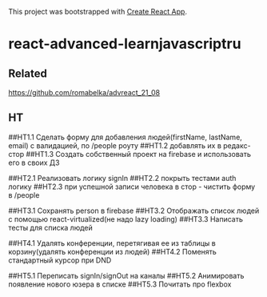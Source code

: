 This project was bootstrapped with [Create React App](https://github.com/facebook/create-react-app).

# react-advanced-learnjavascriptru

## Related

https://github.com/romabelka/advreact_21_08

## HT

##HT1.1 Сделать форму для добавления людей(firstName, lastName, email) с валидацией, по /people роуту ##HT1.2 добавлять их в редакс-стор ##HT1.3 Создать собственный проект на firebase и использовать его в своих ДЗ

##HT2.1 Реализовать логику signIn ##HT2.2 покрыть тестами auth логику ##HT2.3 при успешной записи человека в стор - чистить форму в /people

##HT3.1 Сохранять person в firebase ##HT3.2 Отображать список людей с помощью react-virtualized(не надо lazy loading) ##HT3.3 Написать тесты для списка людей

##HT4.1 Удалять конференции, перетягивая ее из таблицы в корзину(удалять конференции из людей) ##HT4.2 Поменять стандартный курсор при DND

##HT5.1 Переписать signIn/signOut на каналы ##HT5.2 Анимировать появление нового юзера в списке ##HT5.3 Почитать про flexbox